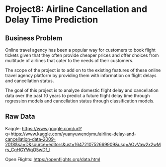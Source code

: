 # Project8: Airline Cancellation and Delay Time Prediction
## Business Problem
Online travel agency has been a popular way for customers to book flight tickets given that they often provide cheaper prices and offer choices from multitude of airlines that cater to the needs of their customers.

The scope of the project is to add on to the existing features of these online travel agency platform by providing them with information on flight delays and cancellation status. 

The goal of this project is to analyze domestic flight delay and cancellation data over the past 10 years to predict a future flight delay time through regression models and cancellation status through classification models.

## Raw Data
Kaggle: https://www.google.com/url?q=https://www.kaggle.com/yuanyuwendymu/airline-delay-and-cancellation-data-2009-2018&sa=D&source=editors&ust=1647210752669909&usg=AOvVaw2x2wMrs_CqHGYWqO5wDf_I

Open Flights: https://openflights.org/data.html
